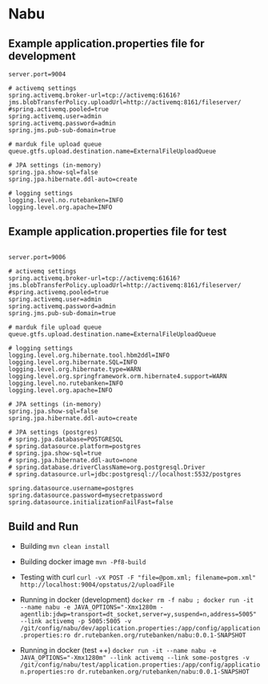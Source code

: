 # Nabu

## Example application.properties file for development

```
server.port=9004

# activemq settings
spring.activemq.broker-url=tcp://activemq:61616?jms.blobTransferPolicy.uploadUrl=http://activemq:8161/fileserver/
#spring.activemq.pooled=true
spring.activemq.user=admin
spring.activemq.password=admin
spring.jms.pub-sub-domain=true

# marduk file upload queue
queue.gtfs.upload.destination.name=ExternalFileUploadQueue

# JPA settings (in-memory)
spring.jpa.show-sql=false
spring.jpa.hibernate.ddl-auto=create

# logging settings
logging.level.no.rutebanken=INFO
logging.level.org.apache=INFO
```

## Example application.properties file for test

```

server.port=9006

# activemq settings
spring.activemq.broker-url=tcp://activemq:61616?jms.blobTransferPolicy.uploadUrl=http://activemq:8161/fileserver/
#spring.activemq.pooled=true
spring.activemq.user=admin
spring.activemq.password=admin
spring.jms.pub-sub-domain=true

# marduk file upload queue
queue.gtfs.upload.destination.name=ExternalFileUploadQueue

# logging settings
logging.level.org.hibernate.tool.hbm2ddl=INFO
logging.level.org.hibernate.SQL=INFO
logging.level.org.hibernate.type=WARN
logging.level.org.springframework.orm.hibernate4.support=WARN
logging.level.no.rutebanken=INFO
logging.level.org.apache=INFO

# JPA settings (in-memory) 
spring.jpa.show-sql=false
spring.jpa.hibernate.ddl-auto=create

# JPA settings (postgres)
# spring.jpa.database=POSTGRESQL
# spring.datasource.platform=postgres
# spring.jpa.show-sql=true
# spring.jpa.hibernate.ddl-auto=none
# spring.database.driverClassName=org.postgresql.Driver
# spring.datasource.url=jdbc:postgresql://localhost:5532/postgres

spring.datasource.username=postgres
spring.datasource.password=mysecretpassword
spring.datasource.initializationFailFast=false

```

## Build and Run

* Building
`mvn clean install`

* Building docker image
`mvn -Pf8-build`

* Testing with curl
`curl -vX POST -F "file=@pom.xml; filename=pom.xml" http://localhost:9004/opstatus/2/uploadFile`

* Running in docker (development)
`docker rm -f nabu ; docker run -it --name nabu -e JAVA_OPTIONS="-Xmx1280m -agentlib:jdwp=transport=dt_socket,server=y,suspend=n,address=5005" --link activemq -p 5005:5005 -v /git/config/nabu/dev/application.properties:/app/config/application.properties:ro dr.rutebanken.org/rutebanken/nabu:0.0.1-SNAPSHOT`

* Running in docker (test ++)
`docker run -it --name nabu -e JAVA_OPTIONS="-Xmx1280m" --link activemq --link some-postgres -v /git/config/nabu/test/application.properties:/app/config/application.properties:ro dr.rutebanken.org/rutebanken/nabu:0.0.1-SNAPSHOT`
